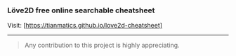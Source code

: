 ### Löve2D free online searchable cheatsheet 
Visit: 
[https://tianmatics.github.io/love2d-cheatsheet]

---

>Any contribution to this project is highly appreciating.
